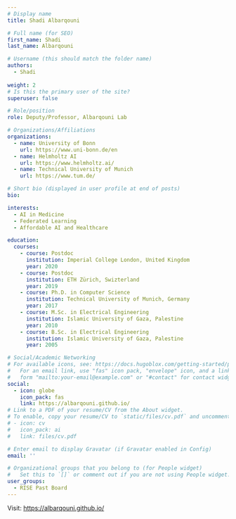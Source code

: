```yaml
---
# Display name
title: Shadi Albarqouni

# Full name (for SEO)
first_name: Shadi
last_name: Albarqouni

# Username (this should match the folder name)
authors:
  - Shadi
  
weight: 2
# Is this the primary user of the site?
superuser: false

# Role/position
role: Deputy/Professor, Albarqouni Lab

# Organizations/Affiliations
organizations:
  - name: University of Bonn
    url: https://www.uni-bonn.de/en
  - name: Helmholtz AI
    url: https://www.helmholtz.ai/
  - name: Technical University of Munich
    url: https://www.tum.de/

# Short bio (displayed in user profile at end of posts)
bio: 

interests:
  - AI in Medicine
  - Federated Learning
  - Affordable AI and Healthcare

education:
  courses:
    - course: Postdoc
      institution: Imperial College London, United Kingdom
      year: 2020
    - course: Postdoc
      institution: ETH Zürich, Swizterland
      year: 2019
    - course: Ph.D. in Computer Science
      institution: Technical University of Munich, Germany
      year: 2017
    - course: M.Sc. in Electrical Engineering
      institution: Islamic University of Gaza, Palestine
      year: 2010
    - course: B.Sc. in Electrical Engineering
      institution: Islamic University of Gaza, Palestine
      year: 2005

# Social/Academic Networking
# For available icons, see: https://docs.hugoblox.com/getting-started/page-builder/#icons
#   For an email link, use "fas" icon pack, "envelope" icon, and a link in the
#   form "mailto:your-email@example.com" or "#contact" for contact widget.
social:
  - icon: globe
    icon_pack: fas
    link: https://albarqouni.github.io/
# Link to a PDF of your resume/CV from the About widget.
# To enable, copy your resume/CV to `static/files/cv.pdf` and uncomment the lines below.
# - icon: cv
#   icon_pack: ai
#   link: files/cv.pdf

# Enter email to display Gravatar (if Gravatar enabled in Config)
email: ''

# Organizational groups that you belong to (for People widget)
#   Set this to `[]` or comment out if you are not using People widget.
user_groups:
  - RISE Past Board
---
```


Visit: https://albarqouni.github.io/
